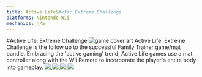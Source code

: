 ```yaml
---
title: Active Life&#x3a; Extreme Challenge
platforms: Nintendo Wii
mechanics: n/a
---
```

#Active Life: Extreme Challenge
![game cover art](//images.igdb.com/igdb/image/upload/t_thumb/guucsdtdvsuqrbhuz8jk.jpg "Logo Title Text 1")
Active Life: Extreme Challenge is the follow up to the successful Family Trainer game/mat bundle. Embracing the 'active gaming' trend, Active Life games use a mat controller along with the Wii Remote to incorporate the player's entire body into gameplay.
<img src="//images.igdb.com/igdb/image/upload/t_thumb/bw0uxbosuhfkxbyh2niy.jpg"/>,<img src="//images.igdb.com/igdb/image/upload/t_thumb/pzxryqrfkroprumwprds.jpg"/>,<img src="//images.igdb.com/igdb/image/upload/t_thumb/sxci9xof5gspktjt1tqr.jpg"/>,<img src="//images.igdb.com/igdb/image/upload/t_thumb/nwzi8enmjasxkbjeqcuu.jpg"/>
